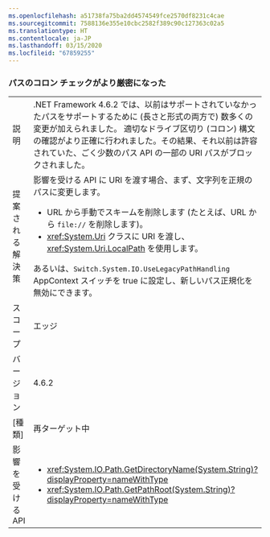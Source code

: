 ```yaml
---
ms.openlocfilehash: a51738fa75ba2dd4574549fce2570df8231c4cae
ms.sourcegitcommit: 7588136e355e10cbc2582f389c90c127363c02a5
ms.translationtype: HT
ms.contentlocale: ja-JP
ms.lasthandoff: 03/15/2020
ms.locfileid: "67859255"
---
```

### <a name="path-colon-checks-are-stricter"></a>パスのコロン チェックがより厳密になった

|   |   |
|---|---|
|説明|.NET Framework 4.6.2 では、以前はサポートされていなかったパスをサポートするために (長さと形式の両方で) 数多くの変更が加えられました。 適切なドライブ区切り (コロン) 構文の確認がより正確に行われました。その結果、それ以前は許容されていた、ごく少数のパス API の一部の URI パスがブロックされました。|
|提案される解決策|影響を受ける API に URI を渡す場合、まず、文字列を正規のパスに変更します。<ul><li>URL から手動でスキームを削除します (たとえば、URL から <code>file://</code> を削除します)。</li><li><xref:System.Uri> クラスに URI を渡し、<xref:System.Uri.LocalPath> を使用します。</li></ul>あるいは、<code>Switch.System.IO.UseLegacyPathHandling</code> AppContext スイッチを true に設定し、新しいパス正規化を無効にできます。|
|スコープ|エッジ|
|バージョン|4.6.2|
|[種類]|再ターゲット中|
|影響を受ける API|<ul><li><xref:System.IO.Path.GetDirectoryName(System.String)?displayProperty=nameWithType></li><li><xref:System.IO.Path.GetPathRoot(System.String)?displayProperty=nameWithType></li></ul>|
